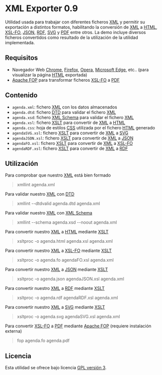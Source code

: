 XML Exporter 0.9
=========================================

Utilidad usada para trabajar con diferentes ficheros [XML] y permitir su exportación a distintos formatos,
habilitando la conversión de [XML] a [HTML], [XSL-FO], [JSON], [RDF], [SVG] y [PDF] entre otros. La demo 
incluye diversos ficheros convertidos como resultado de la utilización de la utilidad implementada.

## Requisitos
- Navegador Web [Chrome], [Firefox], [Opera], [Microsoft Edge], etc.. (para visualizar la página [HTML] exportada)
- [Apache FOP] para transformar ficheros [XSL-FO] a [PDF]

## Contenido
* `agenda.xml`: fichero [XML] con los datos almacenados
* `agenda.dtd`: fichero [DTD] para validar el fichero [XML]
* `agenda.xsd`: fichero [XML Schema] para validar el fichero [XML]
* `agenda.xsl`: fichero [XSLT] para convertir de [XML] a [HTML] 
* `agenda.css`: hoja de estilos [CSS] utilizada por el fichero [HTML] generado
* `agendaSVG.xsl`: fichero [XSLT] para convertir de [XML] a [SVG]
* `agendaJSON.xsl`: fichero [XSLT] para convertir de [XML] a [JSON]
* `agendaFO.xsl`: fichero [XSLT] para convertir de [XML] a [XSL-FO]
* `agendaRDF.xsl`: fichero [XSLT] para convertir de [XML] a [RDF]

## Utilización
Para comprobar que nuestro [XML] está bien formado
> xmllint agenda.xml

Para validar nuestro [XML] con [DTD]
> xmllint --dtdvalid agenda.dtd agenda.xml

Para validar nuestro [XML] con [XML Schema]
> xmllint --schema agenda.xsd --noout agenda.xml

Para convertir nuestro [XML] a [HTML] mediante [XSLT]
> xsltproc -o agenda.html agenda.xsl agenda.xml

Para convertir nuestro [XML] a [XSL-FO] mediante [XSLT]
> xsltproc -o agenda.fo agendaFO.xsl agenda.xml

Para convertir nuestro [XML] a [JSON] mediante [XSLT]
> xsltproc -o agenda.json agendaJSON.xsl agenda.xml

Para convertir nuestro [XML] a [RDF] mediante [XSLT]
> xsltproc -o agenda.rdf agendaRDF.xsl agenda.xml

Para convertir nuestro [XML] a [SVG] mediante [XSLT]
> xsltproc -o agenda.svg agendaSVG.xsl agenda.xml

Para convertir [XSL-FO] a [PDF] mediante [Apache FOP] (requiere instalación externa)
> fop agenda.fo agenda.pdf

## Licencia
Esta utilidad se ofrece bajo licencia [GPL versión 3].

[XML]: https://www.xml.com/
[HTML]: https://www.w3.org/html/
[XSL-FO]: https://www.xml.com/pub/a/2002/03/20/xsl-fo.html
[JSON]: http://www.json.org/
[RDF]: https://www.w3.org/RDF/
[SVG]: https://www.w3.org/TR/SVG/
[PDF]: https://get.adobe.com/es/reader/
[Chrome]: https://www.google.es/chrome/browser/desktop/index.html
[Firefox]: https://www.mozilla.org/es-ES/firefox/new/
[Opera]: http://www.opera.com/es
[Microsoft Edge]: https://www.microsoft.com/es-es/windows/microsoft-edge
[Apache FOP]: https://xmlgraphics.apache.org/fop/
[DTD]: https://www.w3schools.com/xml/xml_dtd_intro.asp
[XML Schema]: https://www.w3schools.com/xml/schema_intro.asp
[XSLT]: https://www.w3schools.com/xml/xsl_intro.asp
[CSS]: https://www.w3schools.com/css/
[GPL versión 3]: https://www.gnu.org/licenses/gpl-3.0.html

